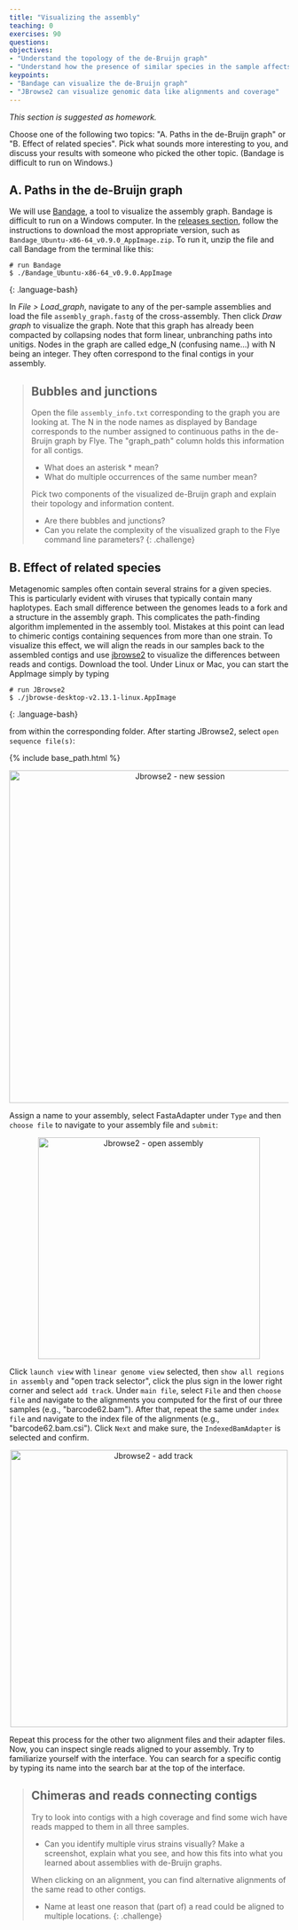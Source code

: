 ```yaml
---
title: "Visualizing the assembly"
teaching: 0
exercises: 90
questions:
objectives:
- "Understand the topology of the de-Bruijn graph"
- "Understand how the presence of similar species in the sample affects the assembly"
keypoints:
- "Bandage can visualize the de-Bruijn graph"
- "JBrowse2 can visualize genomic data like alignments and coverage"
---
```


_This section is suggested as homework._

Choose one of the following two topics: "A. Paths in the de-Bruijn graph" or "B. Effect of related species". Pick what sounds more interesting to you, and discuss your results with someone who picked the other topic. (Bandage is difficult to run on Windows.)

## A. Paths in the de-Bruijn graph

We will use [Bandage](https://github.com/rrwick/Bandage), a tool to visualize
the assembly graph. Bandage is difficult to run on a Windows computer. In the 
[releases section](https://github.com/rrwick/Bandage/releases/),
follow the instructions to download the most appropriate version, such as 
`Bandage_Ubuntu-x86-64_v0.9.0_AppImage.zip`. To run it, unzip the file and 
call Bandage from the terminal like this:

~~~
# run Bandage
$ ./Bandage_Ubuntu-x86-64_v0.9.0.AppImage
~~~
{: .language-bash}

In _File > Load_graph_, navigate to any of the per-sample assemblies and load
the file `assembly_graph.fastg` of the cross-assembly. Then click _Draw graph_ 
to visualize the graph. Note that this graph has already been compacted by collapsing 
nodes that form linear, unbranching paths into unitigs. Nodes in the graph are 
called edge_N (confusing name...) with N being an integer. They often correspond 
to the final contigs in your assembly.

> ## Bubbles and junctions
> Open the file `assembly_info.txt` corresponding to the graph you are looking at.
> The N in the node names as displayed by Bandage corresponds to the number
> assigned to continuous paths in the de-Bruijn graph by Flye. The "graph_path" column 
> holds this information for all contigs.
> - What does an asterisk * mean?
> - What do multiple occurrences of the same number mean?
> 
> Pick two components of the visualized de-Bruijn graph and explain their topology and
> information content.
> - Are there bubbles and junctions?
> - Can you relate the complexity of the visualized graph to the Flye command line parameters?
{: .challenge}

## B. Effect of related species

Metagenomic samples often contain several strains for a given species. 
This is particularly evident with viruses that typically contain many haplotypes. 
Each small difference between the genomes leads to a fork and a structure in the assembly graph. 
This complicates the path-finding algorithm implemented in the assembly tool. 
Mistakes at this point can lead to chimeric contigs containing sequences from more than one strain. 
To visualize this effect, we will align the reads in our samples back to the assembled contigs 
and use [jbrowse2](https://jbrowse.org/jb2/download/) 
to visualize the differences between reads and contigs. Download the tool. 
Under Linux or Mac, you can start the AppImage simply by typing

~~~
# run JBrowse2
$ ./jbrowse-desktop-v2.13.1-linux.AppImage
~~~
{: .language-bash}

from within the corresponding folder. After starting JBrowse2, select 
`open sequence file(s)`: 

{% include base_path.html %}
<p align="center">
    <a href="{{ site.carpentries_site }}"><img src="{{ relative_root_path }}/assets/img/jbrowse2_step1.png" alt="Jbrowse2 - new session" width="600" /></a>
</p>

Assign a name to your assembly, select FastaAdapter under 
`Type` and then `choose file` to navigate to your assembly file and `submit`:

<p align="center">
    <a href="{{ site.carpentries_site }}"><img src="{{ relative_root_path }}/assets/img/jbrowse2_step2.png" alt="Jbrowse2 - open assembly" width="400" /></a>
</p>

Click `launch view` with `linear genome view` selected, then `show all regions in assembly` 
and "open track selector", click the plus sign in the lower right corner and select 
`add track`. Under `main file`, select `File` and then `choose file` and navigate to 
the alignments you computed for the first of our three samples (e.g., "barcode62.bam"). 
After that, repeat the same under `index file` and navigate to the index file of the 
alignments (e.g., "barcode62.bam.csi"). Click `Next` and make sure, the `IndexedBamAdapter`
is selected and confirm.

<p align="center">
    <a href="{{ site.carpentries_site }}"><img src="{{ relative_root_path }}/assets/img/jbrowse2_step3.png" alt="Jbrowse2 - add track" width="500" /></a>
</p>

Repeat this process for the other two alignment files and their adapter files. Now, you 
can inspect single reads aligned to your assembly. Try to familiarize yourself with the 
interface. You can search for a specific contig by typing its name into the search bar 
at the top of the interface. 

> ## Chimeras and reads connecting contigs
> Try to look into contigs with a high coverage and find some wich have reads mapped to
> them in all three samples.
> - Can you identify multiple virus strains visually? Make a screenshot, explain what
> you see, and how this fits into what you learned about assemblies with de-Bruijn graphs.
>
> When clicking on an alignment, you can find alternative alignments of the same read to
> other contigs.
> - Name at least one reason that (part of) a read could be aligned to multiple locations.
{: .challenge}
